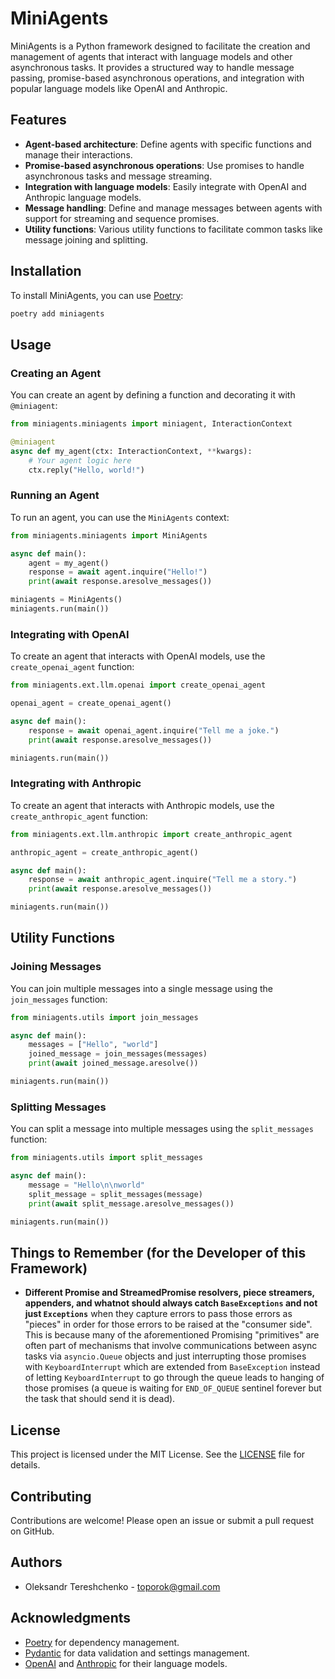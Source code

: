# MiniAgents

MiniAgents is a Python framework designed to facilitate the creation and management of agents that interact with language models and other asynchronous tasks. It provides a structured way to handle message passing, promise-based asynchronous operations, and integration with popular language models like OpenAI and Anthropic.

## Features

- **Agent-based architecture**: Define agents with specific functions and manage their interactions.
- **Promise-based asynchronous operations**: Use promises to handle asynchronous tasks and message streaming.
- **Integration with language models**: Easily integrate with OpenAI and Anthropic language models.
- **Message handling**: Define and manage messages between agents with support for streaming and sequence promises.
- **Utility functions**: Various utility functions to facilitate common tasks like message joining and splitting.

## Installation

To install MiniAgents, you can use [Poetry](https://python-poetry.org/):

```sh
poetry add miniagents
```

## Usage

### Creating an Agent

You can create an agent by defining a function and decorating it with `@miniagent`:

```python
from miniagents.miniagents import miniagent, InteractionContext

@miniagent
async def my_agent(ctx: InteractionContext, **kwargs):
    # Your agent logic here
    ctx.reply("Hello, world!")
```

### Running an Agent

To run an agent, you can use the `MiniAgents` context:

```python
from miniagents.miniagents import MiniAgents

async def main():
    agent = my_agent()
    response = await agent.inquire("Hello!")
    print(await response.aresolve_messages())

miniagents = MiniAgents()
miniagents.run(main())
```

### Integrating with OpenAI

To create an agent that interacts with OpenAI models, use the `create_openai_agent` function:

```python
from miniagents.ext.llm.openai import create_openai_agent

openai_agent = create_openai_agent()

async def main():
    response = await openai_agent.inquire("Tell me a joke.")
    print(await response.aresolve_messages())

miniagents.run(main())
```

### Integrating with Anthropic

To create an agent that interacts with Anthropic models, use the `create_anthropic_agent` function:

```python
from miniagents.ext.llm.anthropic import create_anthropic_agent

anthropic_agent = create_anthropic_agent()

async def main():
    response = await anthropic_agent.inquire("Tell me a story.")
    print(await response.aresolve_messages())

miniagents.run(main())
```

## Utility Functions

### Joining Messages

You can join multiple messages into a single message using the `join_messages` function:

```python
from miniagents.utils import join_messages

async def main():
    messages = ["Hello", "world"]
    joined_message = join_messages(messages)
    print(await joined_message.aresolve())

miniagents.run(main())
```

### Splitting Messages

You can split a message into multiple messages using the `split_messages` function:

```python
from miniagents.utils import split_messages

async def main():
    message = "Hello\n\nworld"
    split_message = split_messages(message)
    print(await split_message.aresolve_messages())

miniagents.run(main())
```

## Things to Remember (for the Developer of this Framework)

- **Different Promise and StreamedPromise resolvers, piece streamers, appenders, and whatnot should always catch `BaseExceptions` and not just `Exceptions`** when they capture errors to pass those errors as "pieces" in order for those errors to be raised at the "consumer side". This is because many of the aforementioned Promising "primitives" are often part of mechanisms that involve communications between async tasks via `asyncio.Queue` objects and just interrupting those promises with `KeyboardInterrupt` which are extended from `BaseException` instead of letting `KeyboardInterrupt` to go through the queue leads to hanging of those promises (a queue is waiting for `END_OF_QUEUE` sentinel forever but the task that should send it is dead).

## License

This project is licensed under the MIT License. See the [LICENSE](LICENSE) file for details.

## Contributing

Contributions are welcome! Please open an issue or submit a pull request on GitHub.

## Authors

- Oleksandr Tereshchenko - [toporok@gmail.com](mailto:toporok@gmail.com)

## Acknowledgments

- [Poetry](https://python-poetry.org/) for dependency management.
- [Pydantic](https://pydantic-docs.helpmanual.io/) for data validation and settings management.
- [OpenAI](https://openai.com/) and [Anthropic](https://www.anthropic.com/) for their language models.
